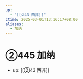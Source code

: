 ```yaml
---
up:
  - "[[②43 西非]]"
ctime: 2025-03-01T13:16:17+08:00
aliases:
  - 加纳
---
```


# ②445 加纳

- up: [[②43 西非]]
